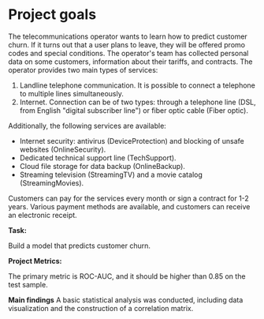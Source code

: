 # Project goals
The telecommunications operator  wants to learn how to predict customer churn. If it turns out that a user plans to leave, they will be offered promo codes and special conditions. The operator's team has collected personal data on some customers, information about their tariffs, and contracts.
The operator provides two main types of services:

1. Landline telephone communication. It is possible to connect a telephone to multiple lines simultaneously.
2. Internet. Connection can be of two types: through a telephone line (DSL, from English "digital subscriber line") or fiber optic cable (Fiber optic).

Additionally, the following services are available:

- Internet security: antivirus (DeviceProtection) and blocking of unsafe websites (OnlineSecurity).
- Dedicated technical support line (TechSupport).
- Cloud file storage for data backup (OnlineBackup).
- Streaming television (StreamingTV) and a movie catalog (StreamingMovies).

Customers can pay for the services every month or sign a contract for 1-2 years. Various payment methods are available, and customers can receive an electronic receipt.

**Task:**

Build a model that predicts customer churn.

**Project Metrics:**

The primary metric is ROC-AUC, and it should be higher than 0.85 on the test sample.

**Main findings**
A basic statistical analysis was conducted, including data visualization and the construction of a correlation matrix.
